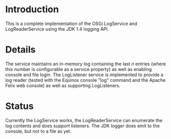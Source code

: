 # Introduction #

This is a complete implementation of the OSGi LogService and LogReaderService using the JDK 1.4 logging API.

# Details #

The service maintains an in-memory log containing the last _n_ entries (where this number is configurable as a service property) as well as enabling console and file login. The LogListener service is implemented to provide a log reader (tested with the Equinox console "log" command and the Apache Felix web console) as well as supporting LogListeners.

# Status #

Currently the LogService works, the LogReaderService can enumerate the log contents and does support listeners. The JDK logger does emit to the console, but not to a file as yet.